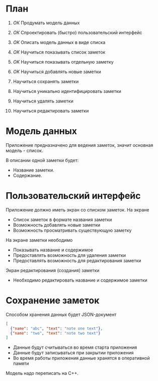 
# План

1. *ОК* Продумать модель данных
2. *ОК* Спроектировать (быстро) пользовательский интерфейс
3. *OK* Описать модель данных в виде списка
4. *OK* Научиться показывать список заметок
5. *OK* Научиться показывать отдельную заметку
6. *OK* Научиться добавлять новые заметки
7. Научиться сохранять заметки


7. Научиться уникально идентифицировать заметки
8. Научиться удалять заметки
9. Научиться редактировать заметки

# Модель данных

Приложение предназначено для ведения заметок, значит основная модель - список.

В описании одной заметки будет:
- Название заметки.
- Содержание.

# Пользовательский интерфейс

Приложение должно иметь экран со списком заметок. На экране

- Список заметок в формате названия заметки
- Возможность добавлять новые заметки
- Возможность просматривать существующую заметку

На экране заметки неободимо

- Показывать название и содержимое
- Предоставлять возможность для удаления заметки
- Предоставлять возможность для редактирования заметки

Экран редактирования (создания) заметки

- Необходимо редактировать название и содержимое заметки

# Сохранение заметок

Способом хранения данных будет JSON-документ

```json
[
  {"name": "abc", "text": "note one text"},
  {"name": "two", "text": "note two text"}
]
```

- Данные будут считываться во время старта приложения
- Данные будут записываться при закрытии приложения
- Во время работы приложения данные хранятся в оперативной памяти

Модель надо переписать на С++.

